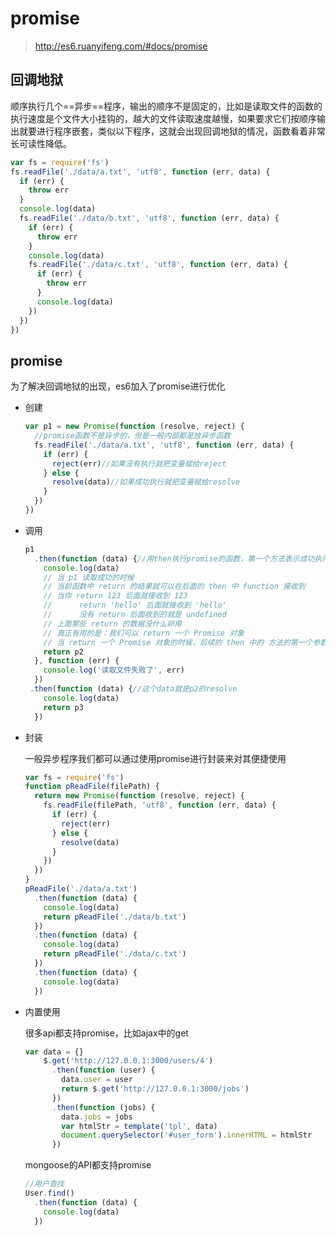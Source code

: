 # promise

> http://es6.ruanyifeng.com/#docs/promise

## 回调地狱

顺序执行几个==异步==程序，输出的顺序不是固定的，比如是读取文件的函数的执行速度是个文件大小挂钩的，越大的文件读取速度越慢，如果要求它们按顺序输出就要进行程序嵌套，类似以下程序，这就会出现回调地狱的情况，函数看着非常长可读性降低。

```javascript
var fs = require('fs')
fs.readFile('./data/a.txt', 'utf8', function (err, data) {
  if (err) {
    throw err
  }
  console.log(data)
  fs.readFile('./data/b.txt', 'utf8', function (err, data) {
    if (err) {
      throw err
    }
    console.log(data)
    fs.readFile('./data/c.txt', 'utf8', function (err, data) {
      if (err) {
        throw err
      }
      console.log(data)
    })
  })
})
```

## promise

为了解决回调地狱的出现，es6加入了promise进行优化

- 创建

  ```javascript
  var p1 = new Promise(function (resolve, reject) {
    //promise函数不是异步的，但是一般内部都是放异步函数
    fs.readFile('./data/a.txt', 'utf8', function (err, data) {
      if (err) {
        reject(err)//如果没有执行就把变量赋给reject
      } else {
        resolve(data)//如果成功执行就把变量赋给resolve
      }
    })
  })
  ```

- 调用

  ```javascript
  p1
    .then(function (data) {//用then执行promise的函数，第一个方法表示成功执行，第二个方法表示执行失败
      console.log(data)
      // 当 p1 读取成功的时候
      // 当前函数中 return 的结果就可以在后面的 then 中 function 接收到
      // 当你 return 123 后面就接收到 123
      //      return 'hello' 后面就接收到 'hello'
      //      没有 return 后面收到的就是 undefined
      // 上面那些 return 的数据没什么卵用
      // 真正有用的是：我们可以 return 一个 Promise 对象
      // 当 return 一个 Promise 对象的时候，后续的 then 中的 方法的第一个参数会作为 p2 的 resolve
      return p2
    }, function (err) {
      console.log('读取文件失败了', err)
    })
   .then(function (data) {//这个data就是p2的resolve
      console.log(data)
      return p3
    })
  ```

  

- 封装

  一般异步程序我们都可以通过使用promise进行封装来对其便捷使用

  ```javascript
  var fs = require('fs')
  function pReadFile(filePath) {
    return new Promise(function (resolve, reject) {
      fs.readFile(filePath, 'utf8', function (err, data) {
        if (err) {
          reject(err)
        } else {
          resolve(data)
        }
      })
    })
  }
  pReadFile('./data/a.txt')
    .then(function (data) {
      console.log(data)
      return pReadFile('./data/b.txt')
    })
    .then(function (data) {
      console.log(data)
      return pReadFile('./data/c.txt')
    })
    .then(function (data) {
      console.log(data)
    })
  ```

  

- 内置使用

  很多api都支持promise，比如ajax中的get

  ```javascript
  var data = {}
      $.get('http://127.0.0.1:3000/users/4')
        .then(function (user) {
          data.user = user
          return $.get('http://127.0.0.1:3000/jobs')
        })
        .then(function (jobs) {
          data.jobs = jobs
          var htmlStr = template('tpl', data)
          document.querySelector('#user_form').innerHTML = htmlStr
        })
  ```

  mongoose的API都支持promise

  ```javascript
  //用户查找
  User.find()
    .then(function (data) {
      console.log(data)
    })
  ```

  

